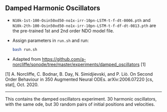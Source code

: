 ## Damped Harmonic Oscillators
  - `N10k-1st-100-Osin50xd50-no1x-irr-10pn-LSTM-t-f-dt-0006.pth` and `N10k-2th-100-Osin50xd50-no1x-irr-10pn-LSTM-t-f-df-dt-0813.pth` are the pre-trained 1st and 2nd order NDO model file.
  - Assign parameters in `run.sh` and run:
    ```bash
    bash run.sh
    ```

  - Adapted from https://github.com/a-norcliffe/sonode/tree/master/experiments/damped_oscillators [1]

[1] A. Norcliffe, C. Bodnar, B. Day, N. Simidjievski, and P. Liò. On Second Order Behaviour in
350 Augmented Neural ODEs. arXiv:2006.07220 [cs, stat], Oct. 2020.

--- 
This contains the damped oscillators experiment. 30 harmonic oscillators, with the same ode, but 30 random pairs
of initial positions and velocities. 